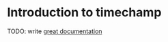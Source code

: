 # Introduction to timechamp

TODO: write [great documentation](http://jacobian.org/writing/what-to-write/)
